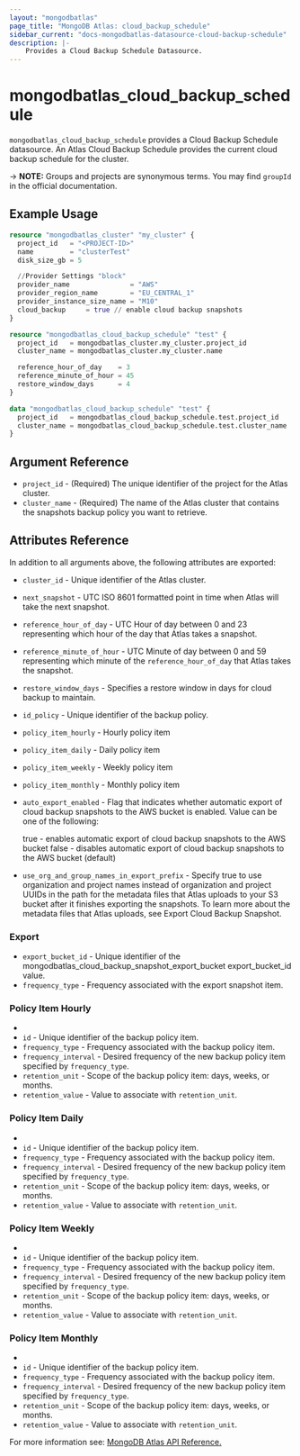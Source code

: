 ```yaml
---
layout: "mongodbatlas"
page_title: "MongoDB Atlas: cloud_backup_schedule"
sidebar_current: "docs-mongodbatlas-datasource-cloud-backup-schedule"
description: |-
    Provides a Cloud Backup Schedule Datasource.
---
```


# mongodbatlas_cloud_backup_schedule

`mongodbatlas_cloud_backup_schedule` provides a Cloud Backup Schedule datasource. An Atlas Cloud Backup Schedule provides the current cloud backup schedule for the cluster. 

-> **NOTE:** Groups and projects are synonymous terms. You may find `groupId` in the official documentation.

## Example Usage

```terraform
resource "mongodbatlas_cluster" "my_cluster" {
  project_id   = "<PROJECT-ID>"
  name         = "clusterTest"
  disk_size_gb = 5

  //Provider Settings "block"
  provider_name               = "AWS"
  provider_region_name        = "EU_CENTRAL_1"
  provider_instance_size_name = "M10"
  cloud_backup     = true // enable cloud backup snapshots
}

resource "mongodbatlas_cloud_backup_schedule" "test" {
  project_id   = mongodbatlas_cluster.my_cluster.project_id
  cluster_name = mongodbatlas_cluster.my_cluster.name

  reference_hour_of_day    = 3
  reference_minute_of_hour = 45
  restore_window_days      = 4
}

data "mongodbatlas_cloud_backup_schedule" "test" {
  project_id   = mongodbatlas_cloud_backup_schedule.test.project_id
  cluster_name = mongodbatlas_cloud_backup_schedule.test.cluster_name
}
```

## Argument Reference

* `project_id` - (Required) The unique identifier of the project for the Atlas cluster.
* `cluster_name` - (Required) The name of the Atlas cluster that contains the snapshots backup policy you want to retrieve.

## Attributes Reference

In addition to all arguments above, the following attributes are exported:

* `cluster_id` - Unique identifier of the Atlas cluster.
* `next_snapshot` - UTC ISO 8601 formatted point in time when Atlas will take the next snapshot.
* `reference_hour_of_day` - UTC Hour of day between 0 and 23 representing which hour of the day that Atlas takes a snapshot.
* `reference_minute_of_hour` - UTC Minute of day between 0 and 59 representing which minute of the `reference_hour_of_day` that Atlas takes the snapshot.
* `restore_window_days` - Specifies a restore window in days for cloud backup to maintain.
* `id_policy` - Unique identifier of the backup policy.
* `policy_item_hourly` - Hourly policy item
* `policy_item_daily` - Daily policy item
* `policy_item_weekly` - Weekly policy item
* `policy_item_monthly` - Monthly policy item
* `auto_export_enabled` - Flag that indicates whether automatic export of cloud backup snapshots to the AWS bucket is enabled. Value can be one of the following:

    true - enables automatic export of cloud backup snapshots to the AWS bucket
    false - disables automatic export of cloud backup snapshots to the AWS bucket (default)
* `use_org_and_group_names_in_export_prefix` - Specify true to use organization and project names instead of organization and project UUIDs in the path for the metadata files that Atlas uploads to your S3 bucket after it finishes exporting the snapshots. To learn more about the metadata files that Atlas uploads, see Export Cloud Backup Snapshot.

### Export
* `export_bucket_id` - Unique identifier of the mongodbatlas_cloud_backup_snapshot_export_bucket export_bucket_id value.
* `frequency_type` - Frequency associated with the export snapshot item.
### Policy Item Hourly
*
* `id` - Unique identifier of the backup policy item.
* `frequency_type` - Frequency associated with the backup policy item.
* `frequency_interval` - Desired frequency of the new backup policy item specified by `frequency_type`.
* `retention_unit` - Scope of the backup policy item: days, weeks, or months.
* `retention_value` - Value to associate with `retention_unit`.

### Policy Item Daily
*
* `id` - Unique identifier of the backup policy item.
* `frequency_type` - Frequency associated with the backup policy item.
* `frequency_interval` - Desired frequency of the new backup policy item specified by `frequency_type`.
* `retention_unit` - Scope of the backup policy item: days, weeks, or months.
* `retention_value` - Value to associate with `retention_unit`.

### Policy Item Weekly
*
* `id` - Unique identifier of the backup policy item.
* `frequency_type` - Frequency associated with the backup policy item.
* `frequency_interval` - Desired frequency of the new backup policy item specified by `frequency_type`.
* `retention_unit` - Scope of the backup policy item: days, weeks, or months.
* `retention_value` - Value to associate with `retention_unit`.

### Policy Item Monthly
*
* `id` - Unique identifier of the backup policy item.
* `frequency_type` - Frequency associated with the backup policy item.
* `frequency_interval` - Desired frequency of the new backup policy item specified by `frequency_type`.
* `retention_unit` - Scope of the backup policy item: days, weeks, or months.
* `retention_value` - Value to associate with `retention_unit`.

For more information see: [MongoDB Atlas API Reference.](https://docs.atlas.mongodb.com/reference/api/cloud-backup/schedule/get-all-schedules/)
